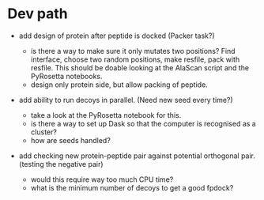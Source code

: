 # Dev path

- add design of protein after peptide is docked (Packer task?)
    - is there a way to make sure it only mutates two positions? Find interface, choose two random positions, make resfile, pack with resfile. This should be doable looking at the AlaScan script and the PyRosetta notebooks.
    - design only protein side, but allow packing of peptide.
    
- add ability to run decoys in parallel. (Need new seed every time?)
    - take a look at the PyRosetta notebook for this.
    - is there a way to set up Dask so that the computer is recognised as a cluster?
    - how are seeds handled?
    
- add checking new protein-peptide pair against potential orthogonal pair. (testing the negative pair)
    - would this require way too much CPU time?
    - what is the minimum number of decoys to get a good fpdock?